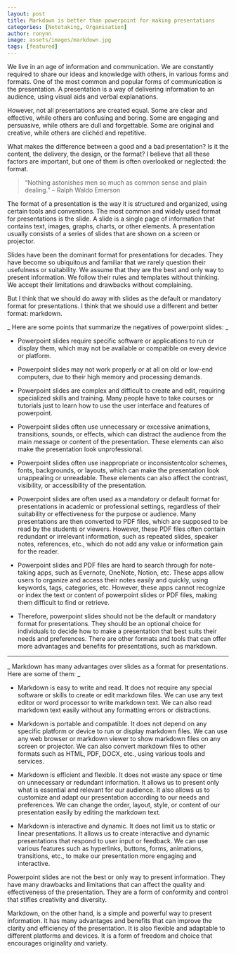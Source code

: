 ```yaml
---
layout: post
title: Markdown is better than powerpoint for making presentations
categories: [Notetaking, Organisation]
author: ronynn
image: assets/images/markdown.jpg
tags: [featured]
---
```


We live in an age of information and communication. We are constantly required to share our ideas and knowledge with others, in various forms and formats. One of the most common and popular forms of communication is the presentation. A presentation is a way of delivering information to an audience, using visual aids and verbal explanations.

However, not all presentations are created equal. Some are clear and effective, while others are confusing and boring. Some are engaging and persuasive, while others are dull and forgettable. Some are original and creative, while others are clichéd and repetitive.

What makes the difference between a good and a bad presentation? Is it the content, the delivery, the design, or the format? I believe that all these factors are important, but one of them is often overlooked or neglected: the format.

> “Nothing astonishes men so much as common sense and plain dealing.” – Ralph Waldo Emerson

The format of a presentation is the way it is structured and organized, using certain tools and conventions. The most common and widely used format for presentations is the slide. A slide is a single page of information that contains text, images, graphs, charts, or other elements. A presentation usually consists of a series of slides that are shown on a screen or projector.

Slides have been the dominant format for presentations for decades. They have become so ubiquitous and familiar that we rarely question their usefulness or suitability. We assume that they are the best and only way to present information. We follow their rules and templates without thinking. We accept their limitations and drawbacks without complaining.

But I think that we should do away with slides as the default or mandatory format for presentations. I think that we should use a different and better format: markdown.

_ Here are some points that summarize the negatives of powerpoint slides: _

-   Powerpoint slides require specific software or applications to run or display them, which may not be available or compatible on every device or platform.

-   Powerpoint slides may not work properly or at all on old or low-end computers, due to their high memory and processing demands.

-   Powerpoint slides are complex and difficult to create and edit, requiring specialized skills and training. Many people have to take courses or tutorials just to learn how to use the user interface and features of powerpoint.

-   Powerpoint slides often use unnecessary or excessive animations, transitions, sounds, or effects, which can distract the audience from the main message or content of the presentation. These elements can also make the presentation look unprofessional.

-   Powerpoint slides often use inappropriate or inconsistentcolor schemes, fonts, backgrounds, or layouts, which can make the presentation look unappealing or unreadable. These elements can also affect the contrast, visibility, or accessibility of the presentation.

-   Powerpoint slides are often used as a mandatory or default format for presentations in academic or professional settings, regardless of their suitability or effectiveness for the purpose or audience. Many presentations are then converted to PDF files, which are supposed to be read by the students or viewers. However, these PDF files often contain redundant or irrelevant information, such as repeated slides, speaker notes, references, etc., which do not add any value or information gain for the reader.

-   Powerpoint slides and PDF files are hard to search through for note-taking apps, such as Evernote, OneNote, Notion, etc. These apps allow users to organize and access their notes easily and quickly, using keywords, tags, categories, etc. However, these apps cannot recognize or index the text or content of powerpoint slides or PDF files, making them difficult to find or retrieve.

-   Therefore, powerpoint slides should not be the default or mandatory format for presentations. They should be an optional choice for individuals to decide how to make a presentation that best suits their needs and preferences. There are other formats and tools that can offer more advantages and benefits for presentations, such as markdown.

---

_ Markdown has many advantages over slides as a format for presentations. Here are some of them: _

-   Markdown is easy to write and read. It does not require any special software or skills to create or edit markdown files. We can use any text editor or word processor to write markdown text. We can also read markdown text easily without any formatting errors or distractions.

-   Markdown is portable and compatible. It does not depend on any specific platform or device to run or display markdown files. We can use any web browser or markdown viewer to show markdown files on any screen or projector. We can also convert markdown files to other formats such as HTML, PDF, DOCX, etc., using various tools and services.

-   Markdown is efficient and flexible. It does not waste any space or time on unnecessary or redundant information. It allows us to present only what is essential and relevant for our audience. It also allows us to customize and adapt our presentation according to our needs and preferences. We can change the order, layout, style, or content of our presentation easily by editing the markdown text.

-   Markdown is interactive and dynamic. It does not limit us to static or linear presentations. It allows us to create interactive and dynamic presentations that respond to user input or feedback. We can use various features such as hyperlinks, buttons, forms, animations, transitions, etc., to make our presentation more engaging and interactive.

Powerpoint slides are not the best or only way to present information. They have many drawbacks and limitations that can affect the quality and effectiveness of the presentation.
They are a form of conformity and control that stifles creativity and diversity.

Markdown, on the other hand, is a simple and powerful way to present information. It has many advantages and benefits that can improve the clarity and efficiency of the presentation. It is also flexible and adaptable to different platforms and devices. It is a form of freedom and choice that encourages originality and variety.
